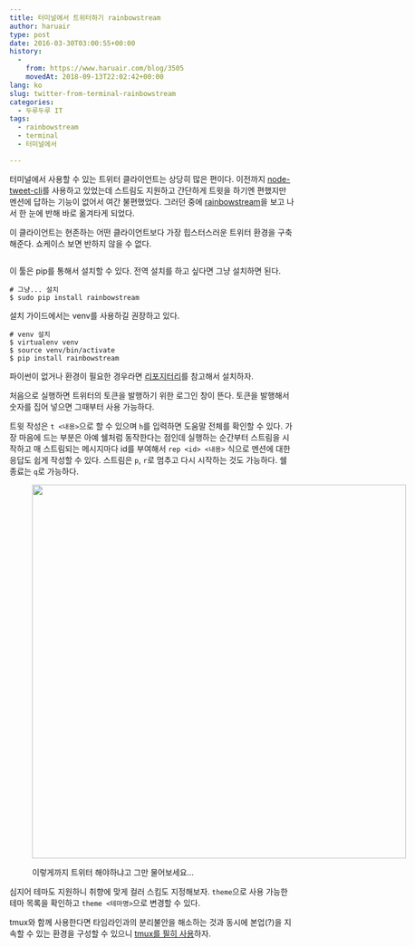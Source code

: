 ```yaml
---
title: 터미널에서 트위터하기 rainbowstream
author: haruair
type: post
date: 2016-03-30T03:00:55+00:00
history:
  - 
    from: https://www.haruair.com/blog/3505
    movedAt: 2018-09-13T22:02:42+00:00
lang: ko
slug: twitter-from-terminal-rainbowstream
categories:
  - 두루두루 IT
tags:
  - rainbowstream
  - terminal
  - 터미널에서

---
```

터미널에서 사용할 수 있는 트위터 클라이언트는 상당히 많은 편이다. 이전까지 [node-tweet-cli][1]를 사용하고 있었는데 스트림도 지원하고 간단하게 트윗을 하기엔 편했지만 멘션에 답하는 기능이 없어서 여간 불편했었다. 그러던 중에 [rainbowstream][2]을 보고 나서 한 눈에 반해 바로 옮겨타게 되었다.

이 클라이언트는 현존하는 어떤 클라이언트보다 가장 힙스터스러운 트위터 환경을 구축해준다. 쇼케이스 보면 반하지 않을 수 없다.

<img src="https://raw.githubusercontent.com/DTVD/rainbowstream/master/screenshot/rs.gif?w=660&#038;ssl=1" alt="" data-recalc-dims="1" />

이 툴은 pip를 통해서 설치할 수 있다. 전역 설치를 하고 싶다면 그냥 설치하면 된다.

    # 그냥... 설치
    $ sudo pip install rainbowstream
    

설치 가이드에서는 venv를 사용하길 권장하고 있다.

    # venv 설치
    $ virtualenv venv
    $ source venv/bin/activate
    $ pip install rainbowstream
    

파이썬이 없거나 환경이 필요한 경우라면 [리포지터리][2]를 참고해서 설치하자.

처음으로 실행하면 트위터의 토큰을 발행하기 위한 로그인 창이 뜬다. 토큰을 발행해서 숫자를 집어 넣으면 그때부터 사용 가능하다.

트윗 작성은 `t <내용>`으로 할 수 있으며 `h`를 입력하면 도움말 전체를 확인할 수 있다. 가장 마음에 드는 부분은 아예 쉘처럼 동작한다는 점인데 실행하는 순간부터 스트림을 시작하고 매 스트림되는 메시지마다 id를 부여해서 `rep <id> <내용>` 식으로 멘션에 대한 응답도 쉽게 작성할 수 있다. 스트림은 `p`, `r`로 멈추고 다시 시작하는 것도 가능하다. 쉘 종료는 `q`로 가능하다.<figure style="width: 1024px" class="wp-caption alignnone">

<img src="https://farm2.staticflickr.com/1508/25464896044_5f7513515e_b.jpg?resize=660%2C660&#038;ssl=1" width="660" height="660" class data-recalc-dims="1" /><figcaption class="wp-caption-text">이렇게까지 트위터 해야하냐고 그만 물어보세요&#8230;</figcaption></figure> 

심지어 테마도 지원하니 취향에 맞게 컬러 스킴도 지정해보자. `theme`으로 사용 가능한 테마 목록을 확인하고 `theme <테마명>`으로 변경할 수 있다.

tmux와 함께 사용한다면 타임라인과의 분리불안을 해소하는 것과 동시에 본업(?)을 지속할 수 있는 환경을 구성할 수 있으니 [tmux를 필히 사용][3]하자.

 [1]: https://www.npmjs.com/package/node-tweet-cli
 [2]: https://github.com/DTVD/rainbowstream
 [3]: http://haruair.com/blog/2124